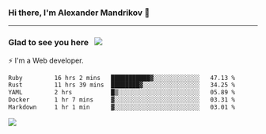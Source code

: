 ### Hi there, I'm Alexander Mandrikov 👋

- - -

### Glad to see you here &nbsp; ![](https://komarev.com/ghpvc/?username=nunsez&color=blue&label=visitors)

⚡ I'm a Web developer.

<!--✨ My GitHub <a href="https://nunsez.github.io/" target="_blank">resume link</a>-->

<!--
**nunsez/nunsez** is a ✨ _special_ ✨ repository because its `README.md` (this file) appears on your GitHub profile.

Here are some ideas to get you started:

- 🔭 I’m currently working on ...
- 🌱 I’m currently learning ...
- 👯 I’m looking to collaborate on ...
- 🤔 I’m looking for help with ...
- 💬 Ask me about ...
- 📫 How to reach me: ...
- 😄 Pronouns: ...
- ⚡ Fun fact: ...
-->


<!--START_SECTION:waka-->

```txt
Ruby         16 hrs 2 mins   ███████████▓░░░░░░░░░░░░░   47.13 %
Rust         11 hrs 39 mins  ████████▓░░░░░░░░░░░░░░░░   34.25 %
YAML         2 hrs           █▒░░░░░░░░░░░░░░░░░░░░░░░   05.89 %
Docker       1 hr 7 mins     ▓░░░░░░░░░░░░░░░░░░░░░░░░   03.31 %
Markdown     1 hr 1 min      ▓░░░░░░░░░░░░░░░░░░░░░░░░   03.01 %
```

<!--END_SECTION:waka-->


<span>
<!-- <img height="160em" src="https://github-readme-stats-nunsez.vercel.app/api?username=nunsez&show_icons=true&count_private=true&hide_border=true&hide=issues" /> -->
<img src="https://github-readme-stats-nunsez.vercel.app/api/top-langs/?username=nunsez&layout=compact&hide_border=true" />
</span>


<!--
[![willianrod's wakatime stats](https://github-readme-stats.vercel.app/api/wakatime?username=nunsez&hide_border=true)](https://github.com/anuraghazra/github-readme-stats)
-->
